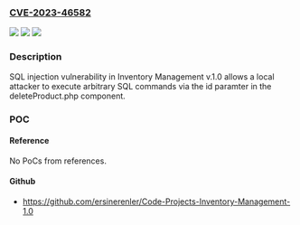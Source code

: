 ### [CVE-2023-46582](https://cve.mitre.org/cgi-bin/cvename.cgi?name=CVE-2023-46582)
![](https://img.shields.io/static/v1?label=Product&message=n%2Fa&color=blue)
![](https://img.shields.io/static/v1?label=Version&message=n%2Fa&color=blue)
![](https://img.shields.io/static/v1?label=Vulnerability&message=n%2Fa&color=brighgreen)

### Description

SQL injection vulnerability in Inventory Management v.1.0 allows a local attacker to execute arbitrary SQL commands via the id paramter in the deleteProduct.php component.

### POC

#### Reference
No PoCs from references.

#### Github
- https://github.com/ersinerenler/Code-Projects-Inventory-Management-1.0

